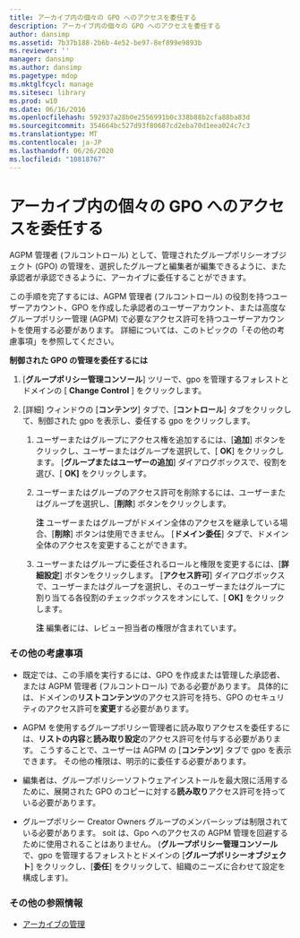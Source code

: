 ```yaml
---
title: アーカイブ内の個々の GPO へのアクセスを委任する
description: アーカイブ内の個々の GPO へのアクセスを委任する
author: dansimp
ms.assetid: 7b37b188-2b6b-4e52-be97-8ef899e9893b
ms.reviewer: ''
manager: dansimp
ms.author: dansimp
ms.pagetype: mdop
ms.mktglfcycl: manage
ms.sitesec: library
ms.prod: w10
ms.date: 06/16/2016
ms.openlocfilehash: 592937a28b0e2556991b0c338b88b2cfa88ba83d
ms.sourcegitcommit: 354664bc527d93f80687cd2eba70d1eea024c7c3
ms.translationtype: MT
ms.contentlocale: ja-JP
ms.lasthandoff: 06/26/2020
ms.locfileid: "10818767"
---
```

# アーカイブ内の個々の GPO へのアクセスを委任する


AGPM 管理者 (フルコントロール) として、管理されたグループポリシーオブジェクト (GPO) の管理を、選択したグループと編集者が編集できるように、また承認者が承認できるように、アーカイブに委任することができます。

この手順を完了するには、AGPM 管理者 (フルコントロール) の役割を持つユーザーアカウント、GPO を作成した承認者のユーザーアカウント、または高度なグループポリシー管理 (AGPM) で必要なアクセス許可を持つユーザーアカウントを使用する必要があります。 詳細については、このトピックの「その他の考慮事項」を参照してください。

**制御された GPO の管理を委任するには**

1.  [**グループポリシー管理コンソール**] ツリーで、gpo を管理するフォレストとドメインの [ **Change Control** ] をクリックします。

2.  [詳細] ウィンドウの [**コンテンツ**] タブで、[**コントロール**] タブをクリックして、制御された gpo を表示し、委任する gpo をクリックします。

    1.  ユーザーまたはグループにアクセス権を追加するには、[**追加**] ボタンをクリックし、ユーザーまたはグループを選択して、[ **OK**] をクリックします。 [**グループまたはユーザーの追加**] ダイアログボックスで、役割を選び、[ **OK]** をクリックします。

    2.  ユーザーまたはグループのアクセス許可を削除するには、ユーザーまたはグループを選択し、[**削除**] ボタンをクリックします。

        **注** ユーザーまたはグループがドメイン全体のアクセスを継承している場合、[**削除**] ボタンは使用できません。 [**ドメイン委任**] タブで、ドメイン全体のアクセスを変更することができます。

         

    3.  ユーザーまたはグループに委任されるロールと権限を変更するには、[**詳細設定**] ボタンをクリックします。 [**アクセス許可**] ダイアログボックスで、ユーザーまたはグループを選択し、そのユーザーまたはグループに割り当てる各役割のチェックボックスをオンにして、[ **OK]** をクリックします。

        **注** 編集者には、レビュー担当者の権限が含まれています。

         

### その他の考慮事項

-   既定では、この手順を実行するには、GPO を作成または管理した承認者、または AGPM 管理者 (フルコントロール) である必要があります。 具体的には、ドメインの**リストコンテンツ**のアクセス許可を持ち、GPO のセキュリティのアクセス許可を**変更**する必要があります。

-   AGPM を使用するグループポリシー管理者に読み取りアクセスを委任するには、**リストの内容**と**読み取り設定**のアクセス許可を付与する必要があります。 こうすることで、ユーザーは AGPM の [**コンテンツ**] タブで gpo を表示できます。 その他の権限は、明示的に委任する必要があります。

-   編集者は、グループポリシーソフトウェアインストールを最大限に活用するために、展開された GPO のコピーに対する**読み取り**アクセス許可を持っている必要があります。

-   グループポリシー Creator Owners グループのメンバーシップは制限されている必要があります。 soit は、Gpo へのアクセスの AGPM 管理を回避するために使用されることはありません。 (**グループポリシー管理コンソール**で、gpo を管理するフォレストとドメインの [**グループポリシーオブジェクト**] をクリックし、[**委任**] をクリックして、組織のニーズに合わせて設定を構成します)。

### その他の参照情報

-   [アーカイブの管理](managing-the-archive.md)

 

 





